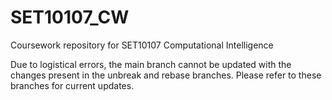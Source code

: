 # SET10107_CW
Coursework repository for SET10107 Computational Intelligence 

Due to logistical errors, the main branch cannot be updated with the changes present in the unbreak and rebase branches. Please refer to these branches for current updates.
